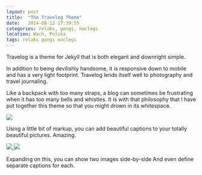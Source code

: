 ```yaml
---
layout: post
title:  "The Travelog Theme"
date:   2014-08-12 17:39:55
categories: relaks, gongi, noclegi
location: Wach, Polska
tags: relaks gongi noclegi
---
```


Travelog is a theme for Jekyll that is both elegant and downright simple.

In addition to being devilishly handsome, it is responsive down to mobile and has a very light footprint. Travelog lends itself well to photography and travel journaling.

Like a backpack with too many straps, a blog can sometimes be frustrating when it has too many bells and whistles. It is with that philosophy that I have put together this theme so that you might drown in its whitespace.

<div class="post-image">
    <img src="http://placehold.it/885x500" />
    <p class="post-image-caption">Using a little bit of markup, you can add beautiful captions to your totally beautiful pictures. Amazing.</p>
</div>

<div class="post-image post-image--split">
    <a href="#">
        <img src="http://placehold.it/435x500" />
    </a>
    <a href="#">
        <img src="http://placehold.it/435x500" />
    </a>
    <p class="post-image-caption">
    	<span class="post-image-caption-left">
    		Expanding on this, you can show two images side-by-side
    	</span>
    	<span class="post-image-caption-right">
    		And even define separate captions for each.
    	</span>
    </p>
</div>

